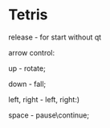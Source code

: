 # Tetris
release - for start without qt

arrow control:

  up - rotate;
  
  down - fall;
  
  left, right - left, right:)
  
  space - pause\continue;
